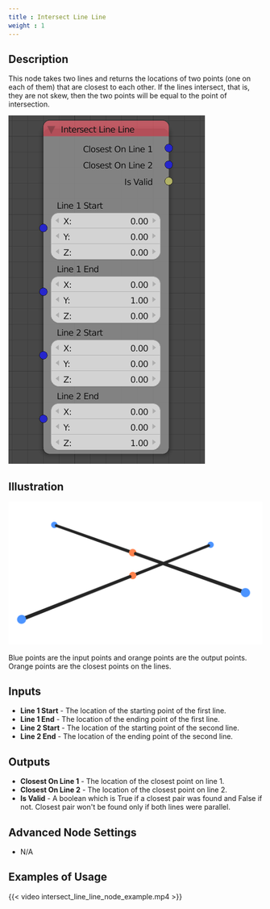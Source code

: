 ```yaml
---
title : Intersect Line Line
weight : 1
---
```


## Description

This node takes two lines and returns the locations of two points (one
on each of them) that are closest to each other. If the lines intersect,
that is, they are not skew, then the two points will be equal to the
point of intersection.

![image](intersect_line_line_node.png)

## Illustration

![image](intersect_line_line_node_illustration.png)

Blue points are the input points and orange points are the output
points. Orange points are the closest points on the lines.

## Inputs

  - **Line 1 Start** - The location of the starting point of the first
    line.
  - **Line 1 End** - The location of the ending point of the first line.
  - **Line 2 Start** - The location of the starting point of the second
    line.
  - **Line 2 End** - The location of the ending point of the second
    line.

## Outputs

  - **Closest On Line 1** - The location of the closest point on line 1.
  - **Closest On Line 2** - The location of the closest point on line 2.
  - **Is Valid** - A boolean which is True if a closest pair was found
    and False if not. Closest pair won't be found only if both lines
    were parallel.

## Advanced Node Settings

  - N/A

## Examples of Usage

{{< video intersect_line_line_node_example.mp4 >}}
